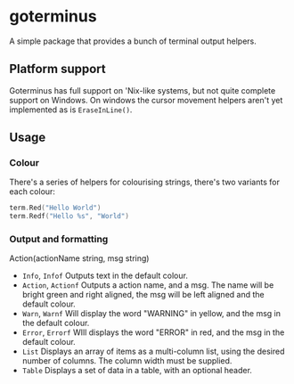 # goterminus

A simple package that provides a bunch of terminal output helpers.


## Platform support

Goterminus has full support on 'Nix-like systems, but not quite complete
support on Windows. On windows the cursor movement helpers aren't yet implemented
as is `EraseInLine()`.


## Usage

### Colour

There's a series of helpers for colourising strings, there's two variants
for each colour:

``` go
term.Red("Hello World")
term.Redf("Hello %s", "World")
```

### Output and formatting

Action(actionName string, msg string)
* `Info`, `Infof` Outputs text in the default colour.
* `Action`, `Actionf` Outputs a action name, and a msg. The name will be
bright green and right aligned, the msg will be left aligned and the default colour.
* `Warn`, `Warnf` Will display the word "WARNING" in yellow, and the msg in
the default colour.
* `Error`, `Errorf` WIll displays the word "ERROR" in red, and the msg in
the default colour.
* `List` Displays an array of items as a multi-column list, using the desired
number of columns. The column width must be supplied.
* `Table` Displays a set of data in a table, with an optional header.
